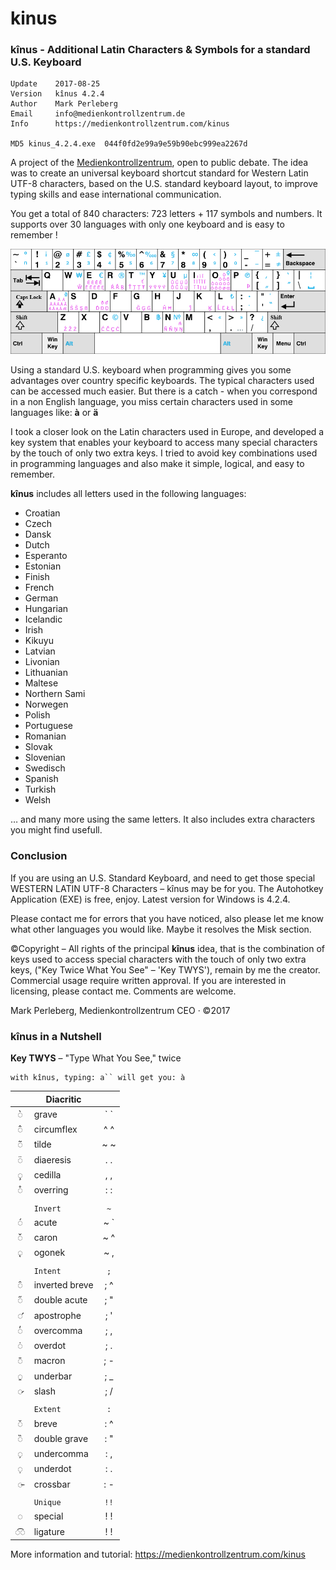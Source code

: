 # kinus

### kînus - Additional Latin Characters &amp; Symbols for a standard U.S. Keyboard

    Update    2017-08-25
    Version   kînus 4.2.4
    Author    Mark Perleberg
    Email     info@medienkontrollzentrum.de
    Info      https://medienkontrollzentrum.com/kinus
    
    MD5 kinus_4.2.4.exe  044f0fd2e99a9e59b90ebc999ea2267d




A project of the [Medienkontrollzentrum](https://medienkontrollzentrum.com), open to public debate. The idea was to create an universal keyboard shortcut standard for Western Latin UTF-8 characters, based on the U.S. standard keyboard layout, to improve typing skills and ease international communication.

You get a total of 840 characters: 723 letters + 117 symbols and numbers. It supports over 30 languages with only one keyboard and is easy to remember !

![alt text](https://github.com/Medienkontrollzentrum/kinus/blob/master/kinus_keyboard.png "kînus QWERTY Keyboard")

Using a standard U.S. keyboard when programming gives you some advantages over country specific keyboards. The typical characters used can be accessed much easier. But there is a catch - when you correspond in a non English language, you miss certain characters used in some languages like: **à** or **ä**

I took a closer look on the Latin characters used in Europe, and developed a key system that enables your keyboard to access many special characters by the touch of only two extra keys. I tried to avoid key combinations used in programming languages and also make it simple, logical, and easy to remember.

**kînus** includes all letters used in the following languages:

* Croatian
* Czech
* Dansk
* Dutch
* Esperanto
* Estonian
* Finish
* French
* German
* Hungarian
* Icelandic
* Irish
* Kikuyu
* Latvian
* Livonian
* Lithuanian
* Maltese
* Northern Sami
* Norwegen
* Polish
* Portuguese
* Romanian
* Slovak
* Slovenian
* Swedisch
* Spanish
* Turkish
* Welsh

… and many more using the same letters. It also includes extra characters you might find usefull.

### Conclusion

If you are using an U.S. Standard Keyboard, and need to get those special WESTERN LATIN UTF-8 Characters – kînus may be for you. The Autohotkey Application (EXE) is free, enjoy. Latest version for Windows is 4.2.4.

Please contact me for errors that you have noticed, also please let me know what other languages you would like. Maybe it resolves the Misk section.

©Copyright – All rights of the principal **kînus** idea, that is the combination of keys used to access special characters with the touch of only two extra keys, ("Key Twice What You See" – 'Key TWYS'), remain by me the creator. Commercial usage require written approval. If you are interested in licensing, please contact me. Comments are welcome.

Mark Perleberg, Medienkontrollzentrum CEO · ©2017 


### kînus in a Nutshell   

**Key TWYS** – "Type What You See," twice

    with kînus, typing: a`` will get you: à


|     | Diacritic     |     | 
|:---:| ------------- |:---:|
| ◌̀   | grave         |\` \`|
| ◌̂   | circumflex    | ^ ^ |
| ◌̃   | tilde	       | ~ ~ |
| ◌̈   | diaeresis     | . . |
| ◌̧   | cedilla	   | , , |
| ◌̊   | overring	   | : : |
|     |               |     | 
|     |      `Invert` |`~`  |
| ◌́   | acute	       | ~ \`|
| ◌̌   | caron	       | ~ ^ |
| ◌̨   | ogonek	       | ~ , |
|     |               |     |
|     |      `Intent` |`;`  |
| ◌̑   | inverted breve| ; ^ |
| ◌̋   | double acute  | ; " |
| ◌̛   | apostrophe	   | ; ' |
| ◌̓   | overcomma	   | ; , |
| ◌̇   | overdot	   | ; . |
| ◌̄   | macron	       | ; - |
| ◌̱   | underbar	   | ; _ |
| ◌̷   | slash   	   | ; / |
|     |               |     |
|     |      `Extent` |`:`  |
| ◌̆   | breve	       | : ^ |
| ◌̏   | double grave  | : " |
| ◌̦   | undercomma	   | : , |
| ◌̣   | underdot	   | : . |
| ◌̵   | crossbar	   | : - |
|     |               |     |
|     |      `Unique` |`!!` |
| ◌   | special	      | ! ! |
| ◌͡◌  | ligature      | ! ! |


More information and tutorial: https://medienkontrollzentrum.com/kinus
